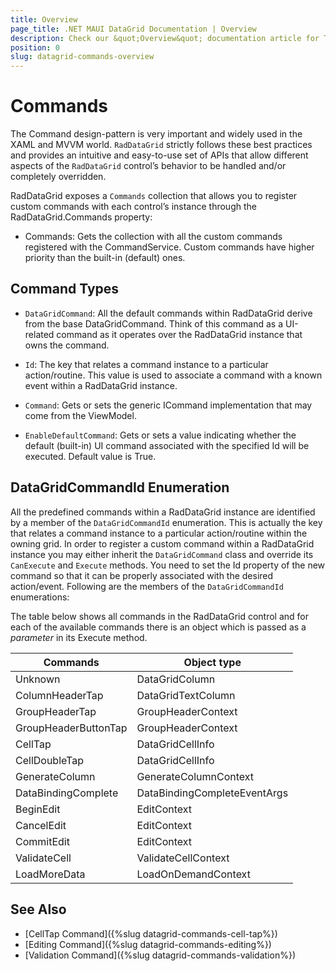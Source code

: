 ```yaml
---
title: Overview
page_title: .NET MAUI DataGrid Documentation | Overview
description: Check our &quot;Overview&quot; documentation article for Telerik DataGrid for .NET MAUI control.
position: 0
slug: datagrid-commands-overview
---
```


# Commands #

The Command design-pattern is very important and widely used in the XAML and MVVM world. `RadDataGrid` strictly follows these best practices and provides an intuitive and easy-to-use set of APIs that allow different aspects of the `RadDataGrid` control’s behavior to be handled and/or completely overridden.

RadDataGrid exposes a `Commands` collection that allows you to register custom commands with each control’s instance through the RadDataGrid.Commands property:

* Commands: Gets the collection with all the custom commands registered with the CommandService. Custom commands have higher priority than the built-in (default) ones.

## Command Types

* `DataGridCommand`: All the default commands within RadDataGrid derive from the base DataGridCommand. Think of this command as a UI-related command as it operates over the RadDataGrid instance that owns the command.

 * `Id`: The key that relates a command instance to a particular action/routine. This value is used to associate a command with a known event within a RadDataGrid instance.
 * `Command`: Gets or sets the generic ICommand implementation that may come from the ViewModel.
 * `EnableDefaultCommand`: Gets or sets a value indicating whether the default (built-in) UI command associated with the specified Id will be executed. Default value is True.      

## DataGridCommandId Enumeration

All the predefined commands within a RadDataGrid instance are identified by a member of the `DataGridCommandId` enumeration. This is actually the key that relates a command instance to a particular action/routine within the owning grid. In order to register a custom command within a RadDataGrid instance you may either inherit the `DataGridCommand` class and override its `CanExecute` and `Execute` methods. You need to set the Id property of the new command so that it can be properly associated with the desired action/event. Following are the members of the `DataGridCommandId` enumerations:

The table below shows all commands in the RadDataGrid control and for each of the available commands there is an object which is passed as a *parameter* in its Execute method.

| Commands | Object type |
| -------- | ---------- |
| Unknown | DataGridColumn |
| ColumnHeaderTap  | DataGridTextColumn |
| GroupHeaderTap      | GroupHeaderContext |
| GroupHeaderButtonTap      | GroupHeaderContext |
| CellTap | DataGridCellInfo |
| CellDoubleTap | DataGridCellInfo |
| GenerateColumn | GenerateColumnContext |
| DataBindingComplete | DataBindingCompleteEventArgs |
| BeginEdit | EditContext |
| CancelEdit | EditContext |
| CommitEdit | EditContext |
| ValidateCell | ValidateCellContext |
| LoadMoreData | LoadOnDemandContext |

## See Also

- [CellTap Command]({%slug datagrid-commands-cell-tap%})
- [Editing Command]({%slug datagrid-commands-editing%})
- [Validation Command]({%slug datagrid-commands-validation%})
